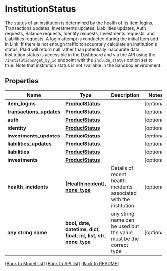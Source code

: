 # InstitutionStatus

The status of an institution is determined by the health of its Item logins, Transactions updates, Investments updates, Liabilities updates, Auth requests, Balance requests, Identity requests, Investments requests, and Liabilities requests. A login attempt is conducted during the initial Item add in Link. If there is not enough traffic to accurately calculate an institution's status, Plaid will return null rather than potentially inaccurate data.  Institution status is accessible in the Dashboard and via the API using the `/institutions/get_by_id` endpoint with the `include_status` option set to true. Note that institution status is not available in the Sandbox environment. 

## Properties
Name | Type | Description | Notes
------------ | ------------- | ------------- | -------------
**item_logins** | [**ProductStatus**](ProductStatus.md) |  | [optional] 
**transactions_updates** | [**ProductStatus**](ProductStatus.md) |  | [optional] 
**auth** | [**ProductStatus**](ProductStatus.md) |  | [optional] 
**identity** | [**ProductStatus**](ProductStatus.md) |  | [optional] 
**investments_updates** | [**ProductStatus**](ProductStatus.md) |  | [optional] 
**liabilities_updates** | [**ProductStatus**](ProductStatus.md) |  | [optional] 
**liabilities** | [**ProductStatus**](ProductStatus.md) |  | [optional] 
**investments** | [**ProductStatus**](ProductStatus.md) |  | [optional] 
**health_incidents** | [**[HealthIncident], none_type**](HealthIncident.md) | Details of recent health incidents associated with the institution. | [optional] 
**any string name** | **bool, date, datetime, dict, float, int, list, str, none_type** | any string name can be used but the value must be the correct type | [optional]

[[Back to Model list]](../README.md#documentation-for-models) [[Back to API list]](../README.md#documentation-for-api-endpoints) [[Back to README]](../README.md)


